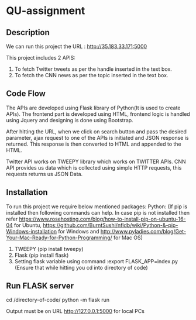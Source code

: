# QU-assignment

## Description

We can run this project the URL : http://35.183.33.171:5000

This project includes 2 APIS:
1) To fetch Twitter tweets as per the handle inserted in the text box. 
2) To fetch the CNN news as per the topic inserted in the text box.

## Code Flow

The APIs are developed using Flask library of Python(It is used to create APIs).
The frontend part is developed using HTML, frontend logic is handled using Jquery and designing is done using Bootstrap.

After hitting the URL, when we click on search button and pass the desired parameter, ajax request to one of the APIs is initiated and JSON response is returned. This response is then converted to HTML and appended to the HTML.

Twitter API works on TWEEPY library which works on TWITTER APIs.
CNN API provides us data which is collected using simple HTTP requests, this requests returns us JSON Data. 


## Installation

To run this project we require below mentioned packages:
Python: (If pip is installed then following commands can help. In case pip is not installed then refer https://www.rosehosting.com/blog/how-to-install-pip-on-ubuntu-16-04 for Ubuntu, https://github.com/BurntSushi/nfldb/wiki/Python-&-pip-Windows-installation for Windows and http://www.pyladies.com/blog/Get-Your-Mac-Ready-for-Python-Programming/ for Mac OS)
1) TWEEPY (pip install tweepy)
2) Flask (pip install flask)
3) Setting flask variable using command :export FLASK_APP=index.py  (Ensure that while hitting you cd into directory of code)

## Run FLASK server
cd /directory-of-code/
python -m flask run

Output must be on URL http://127.0.0.1:5000 for local PCs
